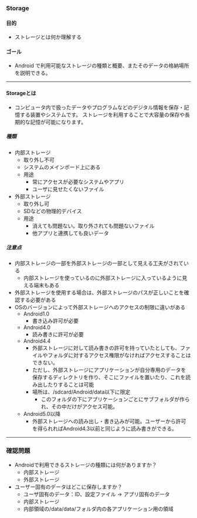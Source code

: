 ### Storage

#### 目的
* ストレージとは何か理解する

#### ゴール
* Android で利用可能なストレージの種類と概要、またそのデータの格納場所を説明できる。

---
#### Storageとは
* コンピュータ内で扱ったデータやプログラムなどのデジタル情報を保存・記憶する装置やシステムです。
ストレージを利用することで大容量の保存や長期的な記憶が可能になります。

##### 種類
* 内部ストレージ
  * 取り外し不可
  * システムのメインボード上にある
  * 用途
    * 常にアクセスが必要なシステムやアプリ
    * ユーザに見せたくないファイル
* 外部ストレージ
  * 取り外し可
  * SDなどの物理的デバイス
  * 用途
    * 消えても問題ない。取り外されても問題ないファイル
    * 他アプリと連携しても良いデータ

##### 注意点
* 内部ストレージの一部を外部ストレージの一部として見える工夫がされている
  * 内部ストレージを使っているのに外部ストレージに入っているように見える端末もある
* 外部ストレージを使用する場合は、外部ストレージのパスが正しいことを確認する必要がある
* OSのバージョンによって外部ストレージへのアクセスの制限に違いがある
  * Android1.0
    * 書き込み許可が必要
  * Android4.0
    * 読み書きに許可が必要
  * Android4.4
    * 外部ストレージに対して読み書きの許可を持っていたとしても、ファイルやフォルダに対するアクセス権限がなければアクセスすることはできない。
    * ただし、外部ストレージにアプリケーションが自分専用のデータを保存するディレクトリを作り、そこにファイルを置いたり、これを読み出したりすることは可能
    * 場所は、/sdcard/Android/data以下に限定
      * このフォルダの下にアプリケーションごとにサブフォルダが作られ、その中だけがアクセス可能。
  * Android5.0以降
    * 外部ストレージへの読み出し・書き込みが可能。ユーザーから許可を得られればAndroid4.3以前と同じように読み書きができる。

---
### 確認問題
* Androidで利用できるストレージの種類には何がありますか？
  * 内部ストレージ
  * 外部ストレージ
* ユーザー固有のデータはどこに保存しますか？
  * ユーザ固有のデータ：ID、設定ファイル -> アプリ固有のデータ
  * 内部ストレージ
  * 内部領域の/data/data/フォルダ内の各アプリケーション用の領域
